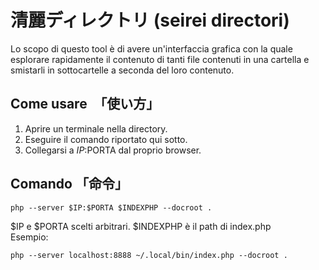 # 清麗ディレクトリ (seirei directori)

Lo scopo di questo tool è di avere un'interfaccia grafica con la quale esplorare
rapidamente il contenuto di tanti file contenuti in una cartella e smistarli
in sottocartelle a seconda del loro contenuto.

## Come usare　「使い方」

1. Aprire un terminale nella directory.
2. Eseguire il comando riportato qui sotto.
3. Collegarsi a $IP:$PORTA dal proprio browser.

## Comando 「命令」

```shell
php --server $IP:$PORTA $INDEXPHP --docroot .
```

$IP e $PORTA scelti arbitrari.
$INDEXPHP è il path di index.php  
Esempio:

```shell
php --server localhost:8888 ~/.local/bin/index.php --docroot .
```
